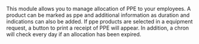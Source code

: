 This module allows you to manage allocation of PPE to your employees. A
product can be marked as ppe and additional information as duration and
indications can also be added. If ppe products are selected in a
equipment request, a button to print a receipt of PPE will appear. In
addition, a chron will check every day if an allocation has been
expired.
